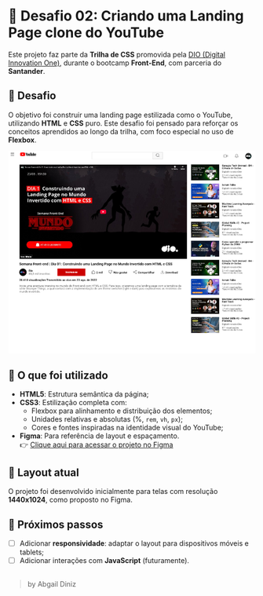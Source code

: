 # 🚀 Desafio 02: Criando uma Landing Page clone do YouTube

Este projeto faz parte da **Trilha de CSS** promovida pela [DIO (Digital Innovation One)](https://www.dio.me/), durante o bootcamp **Front-End**, com parceria do **Santander**.

## 🎯 Desafio

O objetivo foi construir uma landing page estilizada como o YouTube, utilizando **HTML** e **CSS** puro. Este desafio foi pensado para reforçar os conceitos aprendidos ao longo da trilha, com foco especial no uso de **Flexbox**.

![Imagem do Projeto Finalizado](./assets/images/projeto-finalizado.png)

## 📌 O que foi utilizado

- **HTML5**: Estrutura semântica da página;
- **CSS3**: Estilização completa com:
  - Flexbox para alinhamento e distribuição dos elementos;
  - Unidades relativas e absolutas (%, `rem`, `vh`, `px`);
  - Cores e fontes inspiradas na identidade visual do YouTube;
- **Figma**: Para referência de layout e espaçamento.  
  👉 [Clique aqui para acessar o projeto no Figma](https://www.figma.com/design/lrRWUZPKnqMDZrSDJmZxUS/Desafio-de-Flexbox---DIO?node-id=0-1)

## 🧩 Layout atual

O projeto foi desenvolvido inicialmente para telas com resolução **1440x1024**, como proposto no Figma.

## 📱 Próximos passos

- [ ] Adicionar **responsividade**: adaptar o layout para dispositivos móveis e tablets;
- [ ] Adicionar interações com **JavaScript** (futuramente).

##
> by Abgail Diniz
